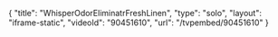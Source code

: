 {
    "title": "WhisperOdorEliminatrFreshLinen",
    "type": "solo",
    "layout": "iframe-static",
    "videoId": "90451610",
    "url": "\/tvpembed\/90451610"
}